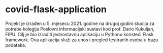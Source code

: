 # covid-flask-application
Projekt je izrađen u 5. mjesecu 2021. godine na drugoj godini studija za potrebe kolegija Poslovni informacijski sustavi kod prof. Dario Kukuljan, FIPU. Cilj je bio izraditi jednostavnu aplikaciju u Pythonu koristeći Flask framework. Ova aplikacija služi za unos i pregled testiranih osoba u bazu podataka.
